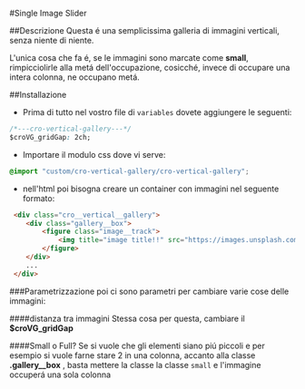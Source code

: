 #Single Image Slider

##Descrizione
Questa é una semplicissima galleria di immagini verticali, senza niente di niente.

L'unica cosa che fa é, se le immagini sono marcate come __small__, rimpicciolirle alla metá dell'occupazione, 
cosicché, invece di occupare una intera colonna, ne occupano metá.

##Installazione
- Prima di tutto nel vostro file di ````variables```` dovete aggiungere le seguenti:
```css
/*---cro-vertical-gallery---*/
$croVG_gridGap: 2ch;
```
- Importare il modulo css dove vi serve:
```css
@import "custom/cro-vertical-gallery/cro-vertical-gallery";
```
- nell'html poi bisogna creare un container con immagini nel seguente formato:
```html
 <div class="cro__vertical__gallery">
    <div class="gallery__box">
        <figure class="image__track">
            <img title="image title!!" src="https://images.unsplash.com/photo-1470124182917-cc6e71b22ecc?dpr=2&auto=format&fit=crop&w=1500&h=1000&q=80&cs=tinysrgb&crop=">
        </figure>
    </div>
    ...
 </div>
```

###Parametrizzazione
poi ci sono parametri per cambiare varie cose delle immagini:

####distanza tra immagini
Stessa cosa per questa, cambiare il __$croVG_gridGap__

####Small o Full?
Se si vuole che gli elementi siano piú piccoli e per esempio si vuole farne stare 2 in una colonna, 
accanto alla classe __.gallery__box__ , basta mettere la classe la classe ```small``` 
e l'immagine occuperá una sola colonna

